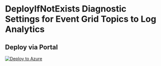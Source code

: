 # DeployIfNotExists Diagnostic Settings for Event Grid Topics to Log Analytics


## Deploy via Portal

[![Deploy to Azure](http://azuredeploy.net/deploybutton.png)](https://portal.azure.com/#blade/Microsoft_Azure_Policy/CreatePolicyDefinitionBlade/uri/https%3A%2F%2Fraw.githubusercontent.com%2Fsixtencyber%2FAzure-Policies%2Fmain%2FLog_Analytics%2Feventgrid-topic-to-loganalytics%2Fdeploy-diagnostic-settings-eventgrid-topic-to-loganalytics.json)


